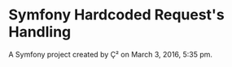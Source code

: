 Symfony Hardcoded Request's Handling
=========

A Symfony project created by Ç² on March 3, 2016, 5:35 pm.
